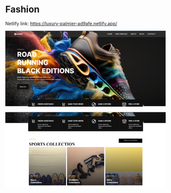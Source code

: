 # Fashion

Netlify link: https://luxury-palmier-ad9afe.netlify.app/


![Alt text](<images/Screenshot 2024-01-25 103038.png>)


![Alt text](<images/Screenshot 2024-01-25 103055.png>) 


